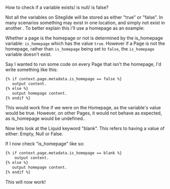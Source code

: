 How to check if a variable exists/ is null/ is false?

Not all the variables on Siteglide will be stored as either "true" or "false". In many scenarios something may exist in one location, and simply not exist in another . To better explain this i'll use a homepage as an example:

Whether a page is the homepage or not is determined by the is\_homepage variable: `is_homepage` which has the value `true`.
However if a Page is not the homepage, rather than `is_homepage` being set to `false`, the `is_homepage` variable doesn't exist.

Say I wanted to run some code on every Page that isn't the homepage, I'd write something like this:

```html
{% if context.page.metadata.is_homepage == false %}
   output content.
{% else %}
   output homepage content.
{% endif %}
```

This would work fine if we were on the Homepage, as the variable's value would be true. However, on other Pages, it would not behave as expected, as is\_homepage would be undefined..

Now lets look at the Liquid keyword "blank". This refers to having a value of either: Empty, Null or False.

If I now check "is\_homepage" like so:

```html
{% if context.page.metadata.is_homepage == blank %}
    output content.
{% else %}
   output homepage content.
{% endif %}
```

This will now work!
